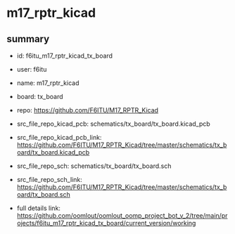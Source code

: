 # m17_rptr_kicad
 
## summary 
* id: f6itu_m17_rptr_kicad_tx_board
* user: f6itu
* name: m17_rptr_kicad
* board: tx_board
* repo: https://github.com/F6ITU/M17_RPTR_Kicad
* src_file_repo_kicad_pcb: schematics/tx_board/tx_board.kicad_pcb
* src_file_repo_kicad_pcb_link: https://github.com/F6ITU/M17_RPTR_Kicad/tree/master/schematics/tx_board/tx_board.kicad_pcb


* src_file_repo_sch: schematics/tx_board/tx_board.sch
* src_file_repo_sch_link: https://github.com/F6ITU/M17_RPTR_Kicad/tree/master/schematics/tx_board/tx_board.sch
* full details link: https://github.com/oomlout/oomlout_oomp_project_bot_v_2/tree/main/projects/f6itu_m17_rptr_kicad_tx_board/current_version/working  






